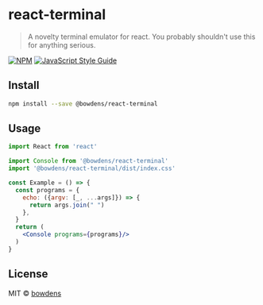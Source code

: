 # react-terminal

> A novelty terminal emulator for react. You probably shouldn't use this for anything serious.

[![NPM](https://img.shields.io/npm/v/react-terminal.svg)](https://www.npmjs.com/package/react-terminal) [![JavaScript Style Guide](https://img.shields.io/badge/code_style-standard-brightgreen.svg)](https://standardjs.com)

## Install

```bash
npm install --save @bowdens/react-terminal
```

## Usage

```jsx
import React from 'react'

import Console from '@bowdens/react-terminal'
import '@bowdens/react-terminal/dist/index.css'

const Example = () => {
  const programs = {
    echo: ({argv: [_, ...args]}) => {
      return args.join(" ")
    },
  }
  return (
    <Console programs={programs}/>
  )
}
```

## License

MIT © [bowdens](https://github.com/bowdens)
